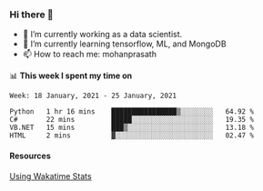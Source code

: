 ### Hi there 👋

- 🔭 I’m currently working as a data scientist.
- 🌱 I’m currently learning tensorflow, ML, and MongoDB
- 📫 How to reach me: mohanprasath

📊 **This week I spent my time on**
<!--START_SECTION:waka-->
```text
Week: 18 January, 2021 - 25 January, 2021

Python   1 hr 16 mins    ████████████████▒░░░░░░░░   64.92 % 
C#       22 mins         █████░░░░░░░░░░░░░░░░░░░░   19.35 % 
VB.NET   15 mins         ███▒░░░░░░░░░░░░░░░░░░░░░   13.18 % 
HTML     2 mins          ▓░░░░░░░░░░░░░░░░░░░░░░░░   02.47 % 
```
<!--END_SECTION:waka-->

#### Resources
[Using Wakatime Stats](https://github.com/marketplace/actions/waka-readme)
